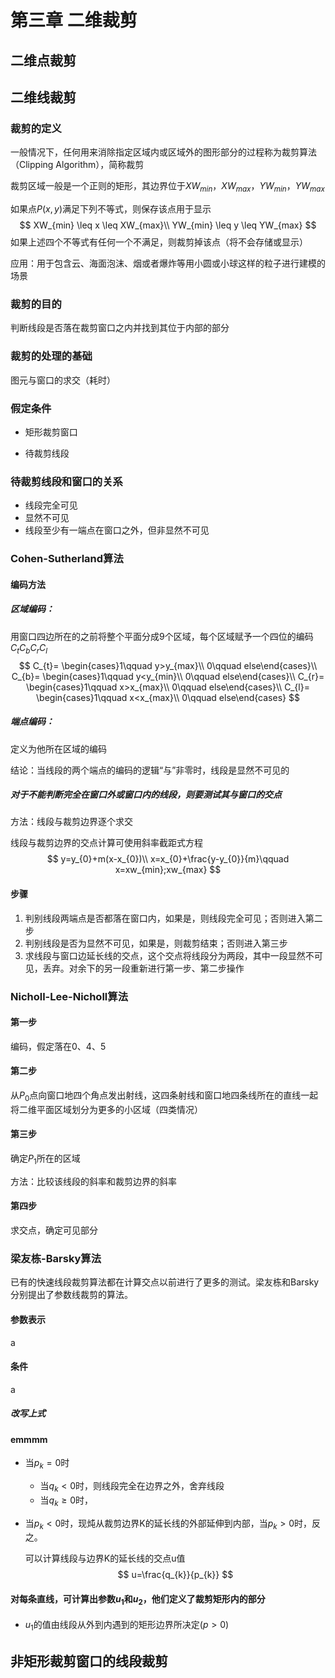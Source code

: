 # 第三章 二维裁剪

## 二维点裁剪



## 二维线裁剪

### 裁剪的定义

一般情况下，任何用来消除指定区域内或区域外的图形部分的过程称为裁剪算法（Clipping Algorithm），简称裁剪

裁剪区域一般是一个正则的矩形，其边界位于$XW_{min}$，$XW_{max}$，$YW_{min}$，$YW_{max}$

如果点$P(x,y)$满足下列不等式，则保存该点用于显示
$$
XW_{min} \leq x \leq XW_{max}\\
YW_{min} \leq y \leq YW_{max}
$$
如果上述四个不等式有任何一个不满足，则裁剪掉该点（将不会存储或显示）

应用：用于包含云、海面泡沫、烟或者爆炸等用小圆或小球这样的粒子进行建模的场景

### 裁剪的目的

判断线段是否落在裁剪窗口之内并找到其位于内部的部分

### 裁剪的处理的基础

图元与窗口的求交（耗时）

### 假定条件

- 矩形裁剪窗口

- 待裁剪线段

### 待裁剪线段和窗口的关系

- 线段完全可见
- 显然不可见
- 线段至少有一端点在窗口之外，但非显然不可见

### Cohen-Sutherland算法

#### 编码方法

##### 区域编码：

用窗口四边所在的之前将整个平面分成9个区域，每个区域赋予一个四位的编码$C_{t}C_{b}C_{r}C_{l}$
$$
C_{t}= \begin{cases}1\qquad y>y_{max}\\ 0\qquad else\end{cases}\\
C_{b}= \begin{cases}1\qquad y<y_{min}\\ 0\qquad else\end{cases}\\
C_{r}= \begin{cases}1\qquad x>x_{max}\\ 0\qquad else\end{cases}\\
C_{l}= \begin{cases}1\qquad x<x_{max}\\ 0\qquad else\end{cases}
$$

##### 端点编码：

定义为他所在区域的编码

结论：当线段的两个端点的编码的逻辑“与”非零时，线段是显然不可见的

##### 对于不能判断完全在窗口外或窗口内的线段，则要测试其与窗口的交点

方法：线段与裁剪边界逐个求交

线段与裁剪边界的交点计算可使用斜率截距式方程
$$
y=y_{0}+m(x-x_{0})\\
x=x_{0}+\frac{y-y_{0}}{m}\qquad x=xw_{min};xw_{max}
$$

#### 步骤

1. 判别线段两端点是否都落在窗口内，如果是，则线段完全可见；否则进入第二步
2. 判别线段是否为显然不可见，如果是，则裁剪结束；否则进入第三步
3. 求线段与窗口边延长线的交点，这个交点将线段分为两段，其中一段显然不可见，丢弃。对余下的另一段重新进行第一步、第二步操作

### Nicholl-Lee-Nicholl算法

#### 第一步

编码，假定落在0、4、5

#### 第二步

从$P_{0}$点向窗口地四个角点发出射线，这四条射线和窗口地四条线所在的直线一起将二维平面区域划分为更多的小区域（四类情况）

#### 第三步

确定$P_{1}$所在的区域

方法：比较该线段的斜率和裁剪边界的斜率

#### 第四步

求交点，确定可见部分

### 梁友栋-Barsky算法

已有的快速线段裁剪算法都在计算交点以前进行了更多的测试。梁友栋和Barsky分别提出了参数线裁剪的算法。

#### 参数表示

a

#### 条件

a

##### 改写上式

#### emmmm

- 当$p_{k}=0$时

  - 当$q_{k}<0$时，则线段完全在边界之外，舍弃线段
  - 当$q_{k}\geq 0$时，

- 当$p_{k}<0$时，现炖从裁剪边界K的延长线的外部延伸到内部，当$p_{k}>0$时，反之。

  可以计算线段与边界K的延长线的交点u值
  $$
  u=\frac{q_{k}}{p_{k}}
  $$

#### 对每条直线，可计算出参数$u_{1}$和$u_{2}$，他们定义了裁剪矩形内的部分

- $u_{1}$的值由线段从外到内遇到的矩形边界所决定$(p>0)$



## 非矩形裁剪窗口的线段裁剪